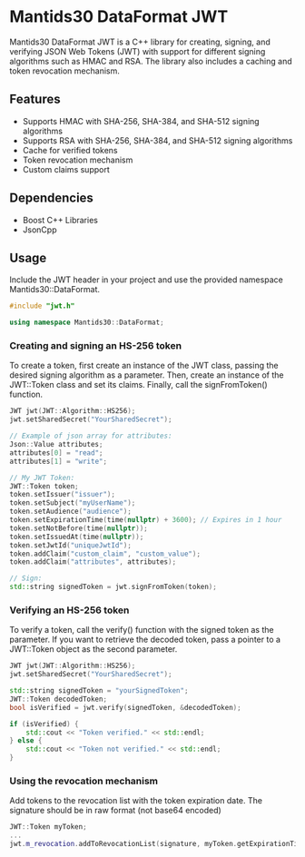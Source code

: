 # Mantids30 DataFormat JWT

Mantids30 DataFormat JWT is a C++ library for creating, signing, and verifying JSON Web Tokens (JWT) with support for different signing algorithms such as HMAC and RSA. The library also includes a caching and token revocation mechanism.

## Features
- Supports HMAC with SHA-256, SHA-384, and SHA-512 signing algorithms
- Supports RSA with SHA-256, SHA-384, and SHA-512 signing algorithms
- Cache for verified tokens
- Token revocation mechanism
- Custom claims support

## Dependencies
- Boost C++ Libraries
- JsonCpp

## Usage

Include the JWT header in your project and use the provided namespace Mantids30::DataFormat.

```cpp
#include "jwt.h"

using namespace Mantids30::DataFormat;
```

### Creating and signing an HS-256 token  

To create a token, first create an instance of the JWT class, passing the desired signing algorithm as a parameter. Then, create an instance of the JWT::Token class and set its claims. Finally, call the signFromToken() function.

```cpp
JWT jwt(JWT::Algorithm::HS256);
jwt.setSharedSecret("YourSharedSecret");

// Example of json array for attributes:
Json::Value attributes;
attributes[0] = "read";
attributes[1] = "write";

// My JWT Token:
JWT::Token token;
token.setIssuer("issuer");
token.setSubject("myUserName");
token.setAudience("audience");
token.setExpirationTime(time(nullptr) + 3600); // Expires in 1 hour
token.setNotBefore(time(nullptr));
token.setIssuedAt(time(nullptr));
token.setJwtId("uniqueJwtId");
token.addClaim("custom_claim", "custom_value");
token.addClaim("attributes", attributes);

// Sign:
std::string signedToken = jwt.signFromToken(token);
```

### Verifying an HS-256 token

To verify a token, call the verify() function with the signed token as the parameter. If you want to retrieve the decoded token, pass a pointer to a JWT::Token object as the second parameter.

```cpp
JWT jwt(JWT::Algorithm::HS256);
jwt.setSharedSecret("YourSharedSecret");

std::string signedToken = "yourSignedToken";
JWT::Token decodedToken;
bool isVerified = jwt.verify(signedToken, &decodedToken);

if (isVerified) {
    std::cout << "Token verified." << std::endl;
} else {
    std::cout << "Token not verified." << std::endl;
}
```

### Using the revocation mechanism

Add tokens to the revocation list with the token expiration date. The signature should be in raw format (not base64 encoded)

```cpp
JWT::Token myToken;
...
jwt.m_revocation.addToRevocationList(signature, myToken.getExpirationTime());
```
